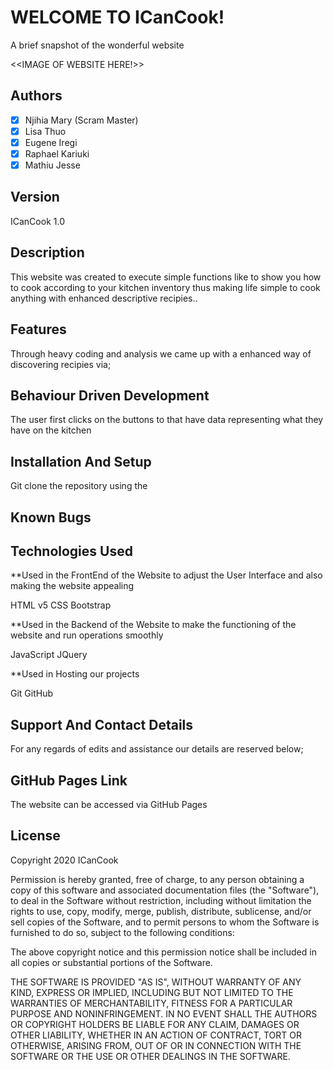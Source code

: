 # WELCOME TO ICanCook! 
A brief snapshot of the wonderful website



<<IMAGE OF WEBSITE HERE!>>
## Authors 

- [x] Njihia Mary (Scram Master)
- [x] Lisa Thuo
- [x] Eugene Iregi
- [x] Raphael Kariuki
- [x] Mathiu Jesse

## Version
ICanCook 1.0

## Description 

This website was created to execute simple functions like to show you how to cook according to your kitchen inventory thus 
making life simple to cook anything with enhanced descriptive recipies..


## Features 
Through heavy coding and analysis we came up with a enhanced way of discovering recipies via;



## Behaviour Driven Development
The user first clicks on the buttons to that have data representing what they have on the kitchen

## Installation And Setup 
Git clone the repository using the

## Known Bugs 



## Technologies Used 

**Used in the FrontEnd of the Website to adjust the User Interface and also making the website appealing

HTML v5
CSS
Bootstrap

**Used in the Backend of the Website to make the functioning of the website and run operations smoothly 

JavaScript
JQuery

**Used in Hosting our projects

Git
GitHub

## Support And Contact Details 
For any regards of edits and assistance our details are reserved below;



## GitHub Pages Link 
The website can be accessed via GitHub Pages 

## License
Copyright 2020  ICanCook

Permission is hereby granted, free of charge, to any person obtaining a copy of this software and associated documentation files (the "Software"), to deal in the Software without restriction, including without limitation the rights to use, copy, modify, merge, publish, distribute, sublicense, and/or sell copies of the Software, and to permit persons to whom the Software is furnished to do so, subject to the following conditions:

The above copyright notice and this permission notice shall be included in all copies or substantial portions of the Software.

THE SOFTWARE IS PROVIDED "AS IS", WITHOUT WARRANTY OF ANY KIND, EXPRESS OR IMPLIED, INCLUDING BUT NOT LIMITED TO THE WARRANTIES OF MERCHANTABILITY, FITNESS FOR A PARTICULAR PURPOSE AND NONINFRINGEMENT. IN NO EVENT SHALL THE AUTHORS OR COPYRIGHT HOLDERS BE LIABLE FOR ANY CLAIM, DAMAGES OR OTHER LIABILITY, WHETHER IN AN ACTION OF CONTRACT, TORT OR OTHERWISE, ARISING FROM, OUT OF OR IN CONNECTION WITH THE SOFTWARE OR THE USE OR OTHER DEALINGS IN THE SOFTWARE.

